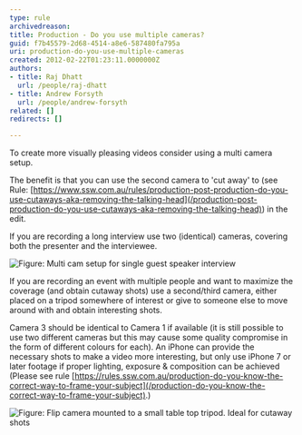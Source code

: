 ```yaml
---
type: rule
archivedreason: 
title: Production - Do you use multiple cameras?
guid: f7b45579-2d68-4514-a8e6-587480fa795a
uri: production-do-you-use-multiple-cameras
created: 2012-02-22T01:23:11.0000000Z
authors:
- title: Raj Dhatt
  url: /people/raj-dhatt
- title: Andrew Forsyth
  url: /people/andrew-forsyth
related: []
redirects: []

---
```


To create more visually pleasing videos consider using a multi camera setup.

The benefit is that you can use the second camera to 'cut away' to (see Rule: [https://www.ssw.com.au/rules/production-post-production-do-you-use-cutaways-aka-removing-the-talking-head](/production-post-production-do-you-use-cutaways-aka-removing-the-talking-head)) in the edit.

<!--endintro-->

If you are recording a long interview use two (identical) cameras, covering both the presenter and the interviewee.

![Figure: Multi cam setup for single guest speaker interview](3cam\_basic\_setup.gif)  

If you are recording an event with multiple people and want to maximize the coverage (and obtain cutaway shots) use a second/third camera, either placed on a tripod somewhere of interest or give to someone else to move around with and obtain interesting shots.


Camera 3 should be identical to Camera 1 if available (it is still possible to use two different cameras but this may cause some quality compromise in the form of different colours for each). An iPhone can provide the necessary shots to make a video more interesting, but only use iPhone 7 or later footage if proper lighting, exposure & composition can be achieved (Please see rule     [https://rules.ssw.com.au/production-do-you-know-the-correct-way-to-frame-your-subject](/production-do-you-know-the-correct-way-to-frame-your-subject).)

![Figure: Flip camera mounted to a small table top tripod. Ideal for cutaway shots](flipcamontripod.jpg)
